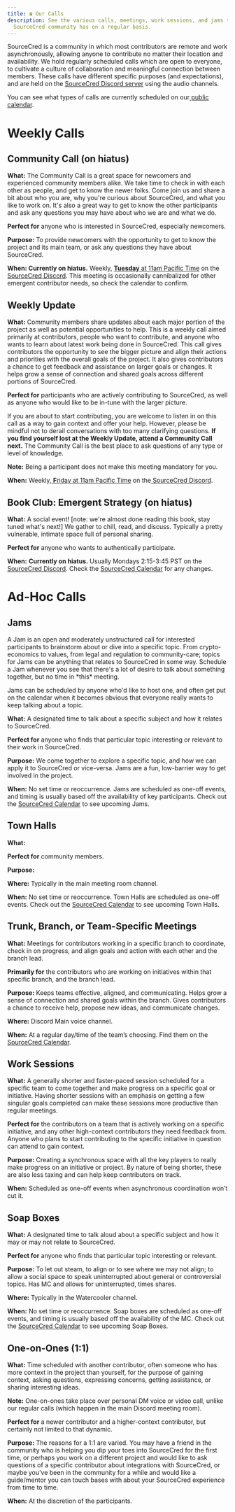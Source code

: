 ```yaml
---
title: ☎️ Our Calls
description: See the various calls, meetings, work sessions, and jams the
  SourceCred community has on a regular basis.
---
```

SourceCred is a community in which most contributors are remote and work
asynchronously, allowing anyone to contribute no matter their location and
availability. We hold regularly scheduled calls which are open to everyone, to cultivate
a culture of collaboration and meaningful connection between members.
These calls have different specific purposes (and expectations), and are held on
the [SourceCred Discord server](https://sourcecred.io/discord) using the audio channels.

You can see what types of calls are currently scheduled on our[ public calendar](http://sourcecred.io/calendar).

# Weekly Calls

## Community Call (on hiatus)

**What:** The Community Call is a great space for newcomers and experienced community members alike. We take time to check in with each other as people, and get to know the newer folks. Come join us and share a bit about who you are, why you're curious about SourceCred, and what you like to work on. It's also a great way to get to know the other participants and ask any questions you may have about who we are and what we do. 

**Perfect for** anyone who is interested in SourceCred, especially newcomers.

**Purpose:** To provide newcomers with the opportunity to get to know the project and its main team, or ask any questions they have about SourceCred.

**When: Currently on hiatus.** Weekly, [**Tuesday** at 11am Pacific Time](https://sourcecred.io/calendar) on the [SourceCred Discord](https://sourcecred.io/discord). This meeting is occasionally cannibalized for other emergent contributor needs, so check the calendar to confirm. 

## Weekly Update 

**What:** Community members share updates about each major portion of the project as well as potential opportunities to help. This is a weekly call aimed primarily at contributors, people who want to contribute, and anyone who wants to learn about latest work being done in SourceCred. This call gives contributors the opportunity to see the bigger picture and align their actions and priorities with the overall goals of the project. It also gives contributors a chance to get feedback and assistance on larger goals or changes. It helps grow a sense of connection and shared goals across different portions of SourceCred.

**Perfect for** participants who are actively contributing to SourceCred, as well as anyone who would like to be in-tune with the larger picture. 

If you are about to start contributing, you are welcome to listen in on this call as a way to gain context and offer your help. However, please be mindful not to derail conversations with too many clarifying questions. **If you find yourself lost at the Weekly Update, attend a Community Call next.** The Community Call is the best place to ask questions of any type or level of knowledge.

**Note:** Being a participant does not make this meeting mandatory for you.

**When:** Weekly,[ **F**riday at 11am Pacific Time](https://sourcecred.io/calendar) on the[ SourceCred Discord](https://sourcecred.io/discord).

## Book Club: Emergent Strategy[](https://sourcecred.io/docs/beta/our-calls#weekly-book-club-emergent-strategy "Direct link to heading") (on hiatus)

**What:** A social event! \[note: we're almost done reading this book, stay tuned what's next!] We gather to chill, read, and discuss. Typically a pretty vulnerable, intimate space full of personal sharing.

**Perfect for** anyone who wants to authentically participate.

**When:** **Currently on hiatus.** Usually Mondays 2:15-3:45 PST on the [SourceCred Discord](https://sourcecred.io/discord). Check the [SourceCred Calendar](https://sourcecred.io/calendar) for any changes.

# Ad-Hoc Calls

## Jams

A Jam is an open and moderately unstructured call for interested participants to brainstorm about or dive into a specific topic. From crypto-economics to values, from legal and regulation to community-care; topics for Jams can be anything that relates to SourceCred in some way. Schedule a Jam whenever you see that there's a lot of desire to talk about something together, but no time in \*this\* meeting. 

Jams can be scheduled by anyone who'd like to host one, and often get put on the calendar when it becomes obvious that everyone really wants to keep talking about a topic. 

**What:** A designated time to talk about a specific subject and how it relates to
SourceCred.

**Perfect for** anyone who finds that particular topic interesting or relevant
to their work in SourceCred.

**Purpose:** We come together to explore a specific topic, and how we can apply it
to SourceCred or vice-versa. Jams are a fun, low-barrier way to get involved in
the project.

**When:** No set time or reoccurrence. Jams are scheduled as one-off events, and
timing is usually based off the availability of key participants. Check out the
[SourceCred Calendar](https://sourcecred.io/calendar) to see upcoming Jams.

## Town Halls

**What:** 

**Perfect for** community members.

**Purpose:** 

**Where:** Typically in the main meeting room channel.

**When:** No set time or reoccurrence. Town Halls are scheduled as one-off events. Check out the [SourceCred Calendar](https://sourcecred.io/calendar) to see upcoming Town Halls.

## Trunk, Branch, or Team-Specific Meetings

**What:** Meetings for contributors working in a specific branch to coordinate,
check in on progress, and align goals and action with each other and the branch
lead.

**Primarily for** the contributors who are working on initiatives within that
specific branch, and the branch lead.

**Purpose:** Keeps teams effective, aligned, and communicating. Helps grow a sense
of connection and shared goals within the branch. Gives contributors a chance to
receive help, propose new ideas, and communicate changes.

**Where:** Discord Main voice channel.

**When:** At a regular day/time of the team’s choosing. Find them on the
[SourceCred Calendar](https://sourcecred.io/calendar).

## Work Sessions

**What:** A generally shorter and faster-paced session scheduled for a specific team
to come together and make progress on a specific goal or initiative. Having
shorter sessions with an emphasis on getting a few singular goals completed can
make these sessions more productive than regular meetings.

**Perfect for** the contributors on a team that is actively working on a
specific initiative, and any other high-context contributors they need feedback
from. Anyone who plans to start contributing to the specific initiative in
question can attend to gain context.

**Purpose:** Creating a synchronous space with all the key players to really make
progress on an initiative or project. By nature of being shorter, these are also
less taxing and can help keep contributors on track.

**When:** Scheduled as one-off events when asynchronous coordination won’t cut it.

## Soap Boxes[](https://sourcecred.io/docs/beta/our-calls#soap-boxes "Direct link to heading")

**What:** A designated time to talk aloud about a specific subject and how it may or may not relate to SourceCred.

**Perfect for** anyone who finds that particular topic interesting or relevant.

**Purpose:** To let out steam, to align or to see where we may not align; to allow a social space to speak uninterrupted about general or controversial topics. Has MC and allows for uninterrupted, times shares.

**Where:** Typically in the Watercooler channel.

**When:** No set time or reoccurrence. Soap boxes are scheduled as one-off events, and timing is usually based off the availability of the MC. Check out the [SourceCred Calendar](https://sourcecred.io/calendar) to see upcoming Soap Boxes.

## One-on-Ones (1:1)

**What:** Time scheduled with another contributor, often someone who has more
context in the project than yourself, for the purpose of gaining context, asking
questions, expressing concerns, getting assistance, or sharing interesting
ideas.

**Note:** One-on-ones take place over personal DM voice or video call, unlike
our regular calls (which happen in the main Discord meeting room).

**Perfect for** a newer contributor and a higher-context contributor, but
certainly not limited to that dynamic.

**Purpose:** The reasons for a 1:1 are varied. You may have a friend in the
community who is helping you dip your toes into SourceCred for the first time,
or perhaps you work on a different project and would like to ask questions of a
specific contributor about integrations with SourceCred, or maybe you’ve been in
the community for a while and would like a guide/mentor you can touch bases with
about your SourceCred experience from time to time.

**When:** At the discretion of the participants.